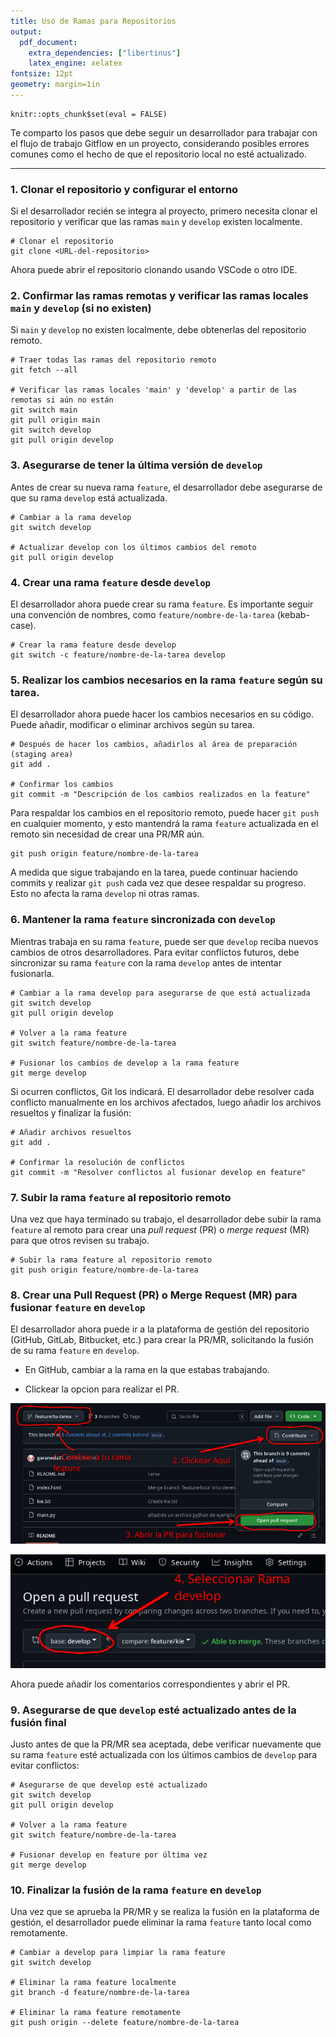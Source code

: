 ```yaml
---
title: Uso de Ramas para Repositorios
output: 
  pdf_document:
    extra_dependencies: ["libertinus"]
    latex_engine: xelatex
fontsize: 12pt
geometry: margin=1in
---
```

```{r setup, include=FALSE}
knitr::opts_chunk$set(eval = FALSE)
```

Te comparto los pasos que debe seguir un desarrollador para trabajar con el flujo de trabajo Gitflow en un proyecto, considerando posibles errores comunes como el hecho de que el repositorio local no esté actualizado.

---

### 1. Clonar el repositorio y configurar el entorno

Si el desarrollador recién se integra al proyecto, primero necesita clonar el repositorio y verificar que las ramas `main` y `develop` existen localmente.

```{bash}
# Clonar el repositorio
git clone <URL-del-repositorio>
```

Ahora puede abrir el repositorio clonando usando VSCode o otro IDE.

### 2. Confirmar las ramas remotas y verificar las ramas locales `main` y `develop` (si no existen)

Si `main` y `develop` no existen localmente, debe obtenerlas del repositorio remoto.

```{bash}
# Traer todas las ramas del repositorio remoto
git fetch --all

# Verificar las ramas locales 'main' y 'develop' a partir de las remotas si aún no están
git switch main
git pull origin main
git switch develop
git pull origin develop
```

### 3. Asegurarse de tener la última versión de `develop`

Antes de crear su nueva rama `feature`, el desarrollador debe asegurarse de que su rama `develop` está actualizada.

```{bash}
# Cambiar a la rama develop
git switch develop

# Actualizar develop con los últimos cambios del remoto
git pull origin develop
```

### 4. Crear una rama `feature` desde `develop`

El desarrollador ahora puede crear su rama `feature`. Es importante seguir una convención de nombres, como `feature/nombre-de-la-tarea` (kebab-case).

```{bash}
# Crear la rama feature desde develop
git switch -c feature/nombre-de-la-tarea develop
```

### 5. Realizar los cambios necesarios en la rama `feature` según su tarea.

El desarrollador ahora puede hacer los cambios necesarios en su código. Puede añadir, modificar o eliminar archivos según su tarea.

```{bash}
# Después de hacer los cambios, añadirlos al área de preparación (staging area)
git add .

# Confirmar los cambios
git commit -m "Descripción de los cambios realizados en la feature"
```

Para respaldar los cambios en el repositorio remoto, puede hacer `git push` en cualquier momento, y esto mantendrá la rama `feature` actualizada en el remoto sin necesidad de crear una PR/MR aún.

```{bash}
git push origin feature/nombre-de-la-tarea
```

A medida que sigue trabajando en la tarea, puede continuar haciendo commits y realizar `git push` cada vez que desee respaldar su progreso. Esto no afecta la rama `develop` ni otras ramas.

### 6. Mantener la rama `feature` sincronizada con `develop`

Mientras trabaja en su rama `feature`, puede ser que `develop` reciba nuevos cambios de otros desarrolladores. Para evitar conflictos futuros, debe sincronizar su rama `feature` con la rama `develop` antes de intentar fusionarla.

```{bash}
# Cambiar a la rama develop para asegurarse de que está actualizada
git switch develop
git pull origin develop

# Volver a la rama feature
git switch feature/nombre-de-la-tarea

# Fusionar los cambios de develop a la rama feature
git merge develop
```

Si ocurren conflictos, Git los indicará. El desarrollador debe resolver cada conflicto manualmente en los archivos afectados, luego añadir los archivos resueltos y finalizar la fusión:

```{bash}
# Añadir archivos resueltos
git add .

# Confirmar la resolución de conflictos
git commit -m "Resolver conflictos al fusionar develop en feature"
```

### 7. Subir la rama `feature` al repositorio remoto

Una vez que haya terminado su trabajo, el desarrollador debe subir la rama `feature` al remoto para crear una *pull request* (PR) o *merge request* (MR) para que otros revisen su trabajo.

```{bash}
# Subir la rama feature al repositorio remoto
git push origin feature/nombre-de-la-tarea
```

### 8. Crear una Pull Request (PR) o Merge Request (MR) para fusionar `feature` en `develop`

El desarrollador ahora puede ir a la plataforma de gestión del repositorio (GitHub, GitLab, Bitbucket, etc.) para crear la PR/MR, solicitando la fusión de su rama `feature` en `develop`.

- En GitHub, cambiar a la rama en la que estabas trabajando.

- Clickear la opcion para realizar el PR.

![](githab.png)

![](githab2.png)

Ahora puede añadir los comentarios correspondientes y abrir el PR.

### 9. Asegurarse de que `develop` esté actualizado antes de la fusión final

Justo antes de que la PR/MR sea aceptada, debe verificar nuevamente que su rama `feature` esté actualizada con los últimos cambios de `develop` para evitar conflictos:

```{bash}
# Asegurarse de que develop esté actualizado
git switch develop
git pull origin develop

# Volver a la rama feature
git switch feature/nombre-de-la-tarea

# Fusionar develop en feature por última vez
git merge develop
```

### 10. Finalizar la fusión de la rama `feature` en `develop`

Una vez que se aprueba la PR/MR y se realiza la fusión en la plataforma de gestión, el desarrollador puede eliminar la rama `feature` tanto local como remotamente.

```{bash}
# Cambiar a develop para limpiar la rama feature
git switch develop

# Eliminar la rama feature localmente
git branch -d feature/nombre-de-la-tarea

# Eliminar la rama feature remotamente
git push origin --delete feature/nombre-de-la-tarea
```

